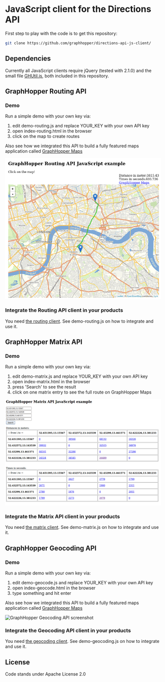 # JavaScript client for the Directions API

First step to play with the code is to get this repository:

```bash
git clone https://github.com/graphhopper/directions-api-js-client/
```

## Dependencies

Currently all JavaScript clients require jQuery (tested with 2.1.0) and the
small file [GHUtil.js](./js/GHUtil.js), both included in this repository.

## GraphHopper Routing API

### Demo

Run a simple demo with your own key via:

 1. edit demo-routing.js and replace YOUR_KEY with your own API key
 2. open index-routing.html in the browser
 3. click on the map to create routes

Also see how we integrated this API to build a fully featured maps application 
called [GraphHopper Maps](https://graphhopper.com/maps/)

![GraphHopper Routing API screenshot](./screenshot-routing.png)

### Integrate the Routing API client in your products                

You need [the routing client](./js/GraphHopper.js). See demo-routing.js on how
to integrate and use it.

## GraphHopper Matrix API

### Demo

Run a simple demo with your own key via:

 1. edit demo-matrix.js and replace YOUR_KEY with your own API key
 2. open index-matrix.html in the browser 
 3. press 'Search' to see the result
 4. click on one matrix entry to see the full route on GraphHopper Maps

![GraphHopper Matrix API screenshot](./screenshot-matrix.png)

### Integrate the Matrix API client in your products

You need [the matrix client](./js/GraphHopperMatrix.js). See demo-matrix.js on how
to integrate and use it.

## GraphHopper Geocoding API

### Demo

Run a simple demo with your own key via:

 1. edit demo-geocode.js and replace YOUR_KEY with your own API key
 2. open index-geocode.html in the browser
 3. type something and hit enter

Also see how we integrated this API to build a fully featured maps application 
called [GraphHopper Maps](https://graphhopper.com/maps/)

![GraphHopper Geocoding API screenshot](./screenshot-geocoding.png)

### Integrate the Geocoding API client in your products                

You need [the geocoding client](./js/GraphHopperGeocoding.js). See demo-geocoding.js on how
to integrate and use it.

## License

Code stands under Apache License 2.0

